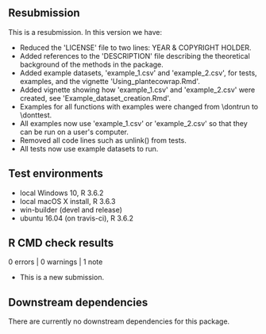 ## Resubmission
This is a resubmission. In this version we have:
* Reduced the 'LICENSE' file to two lines: YEAR & COPYRIGHT HOLDER.
* Added references to the 'DESCRIPTION' file describing the theoretical
background of the methods in the package.
* Added example datasets, 'example_1.csv' and 'example_2.csv', for tests,
examples, and the vignette 'Using_plantecowrap.Rmd'.
* Added vignette showing how 'example_1.csv' and 'example_2.csv' were created,
see 'Example_dataset_creation.Rmd'.
* Examples for all functions with examples were changed from \dontrun to
\donttest.
* All examples now use 'example_1.csv' or 'example_2.csv' so that they can be
run on a user's computer.
* Removed all code lines such as unlink() from tests.
* All tests now use example datasets to run.

## Test environments
* local Windows 10, R 3.6.2
* local macOS X install, R 3.6.3
* win-builder (devel and release)
* ubuntu 16.04 (on travis-ci), R 3.6.2

## R CMD check results
0 errors | 0 warnings | 1 note
* This is a new submission.

## Downstream dependencies
There are currently no downstream dependencies for this package.